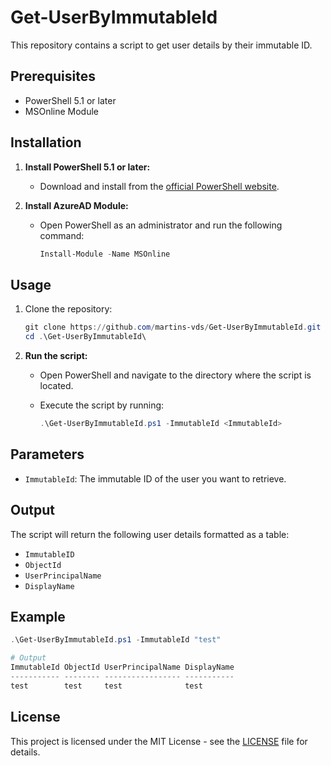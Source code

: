 # Get-UserByImmutableId

This repository contains a script to get user details by their immutable ID.

## Prerequisites

- PowerShell 5.1 or later
- MSOnline Module

## Installation

1. **Install PowerShell 5.1 or later:**
    - Download and install from the [official PowerShell website](https://docs.microsoft.com/en-us/powershell/scripting/install/installing-powershell).

2. **Install AzureAD Module:**
    - Open PowerShell as an administrator and run the following command:

      ```powershell
      Install-Module -Name MSOnline
      ```

## Usage

1. Clone the repository:

    ```powershell
    git clone https://github.com/martins-vds/Get-UserByImmutableId.git
    cd .\Get-UserByImmutableId\
    ```

2. **Run the script:**
    - Open PowerShell and navigate to the directory where the script is located.
    - Execute the script by running:

      ```powershell
      .\Get-UserByImmutableId.ps1 -ImmutableId <ImmutableId>
      ```

## Parameters

- `ImmutableId`: The immutable ID of the user you want to retrieve.

## Output

The script will return the following user details formatted as a table:

- `ImmutableID`
- `ObjectId`
- `UserPrincipalName`
- `DisplayName`

## Example

```powershell
.\Get-UserByImmutableId.ps1 -ImmutableId "test"

# Output
ImmutableId ObjectId UserPrincipalName DisplayName
----------- -------- ----------------- -----------
test        test     test              test

```

## License

This project is licensed under the MIT License - see the [LICENSE](LICENSE) file for details.
